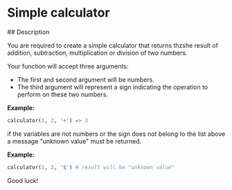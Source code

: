 # Simple calculator

## Description

You are required to create a simple calculator that returns thzshe result of addition, subtraction, multiplication or division of two numbers.

Your function will accept three arguments:

* The first and second argument will be numbers.
* The third argument will represent a sign indicating the operation to perform on these two numbers.

**Example:**

```python
calculator(1, 2, '+') => 3
```

if the variables are not numbers or the sign does not belong to the list above a message "unknown value" must be returned.

**Example:**

```python
calculator(1, 2, '$') # result will be "unknown value"
```

Good luck!
